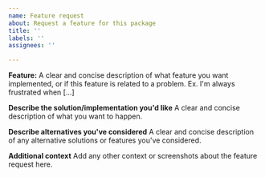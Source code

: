 ```yaml
---
name: Feature request
about: Request a feature for this package
title: ''
labels: ''
assignees: ''

---
```


**Feature:**
A clear and concise description of what feature you want implemented, or if this feature is related to a problem. Ex. I'm always frustrated when [...]

**Describe the solution/implementation you'd like**
A clear and concise description of what you want to happen.

**Describe alternatives you've considered**
A clear and concise description of any alternative solutions or features you've considered.

**Additional context**
Add any other context or screenshots about the feature request here.
